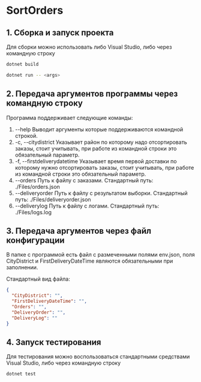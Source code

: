 # SortOrders

## 1. Сборка и запуск проекта

Для сборки можно использовать либо Visual Studio, либо через командную строку

```bash
dotnet build
```

```bash
dotnet run -- <args>
```

## 2. Передача аргументов программы через командную строку

Программа поддерживает следующие команды:

 1. --help Выводит аргументы которые поддерживаются командной строкой.
 2. -c, --citydistrict Указывает район по которому надо отсортировать заказы, стоит учитывать, при работе из командной строки это обязательный параметр.
 3. -f, --firstdeliverydatetime Указывает время первой доставки по которому нужно отсортировать заказы, стоит учитывать, при работе из командной строки это обязательный параметр.
 4. --orders Путь к файлу с заказами. Стандартный путь: ./Files/orders.json
 5. --deliveryorder Путь к файлу с результатом выборки. Стандартный путь:  ./Files/deliveryorder.json
 6. --deliverylog Путь к файлу с логами. Стандартный путь: ./Files/logs.log

## 3. Передача аргументов через файл конфигурации

В папке с программой есть файл с размеченными полями env.json, поля CityDistrict и FirstDeliveryDateTime являются обязательными при заполнении.

Стандартный вид файла:

```json
{
  "CityDistrict": "",
  "FirstDeliveryDateTime": "",
  "Orders": "",
  "DeliveryOrder": "",
  "DeliveryLog": ""
}
```

## 4. Запуск тестирования

Для тестирования можно воспользоваться стандартными средствами Visual Studio, либо через командную строку

```bash
dotnet test
```
